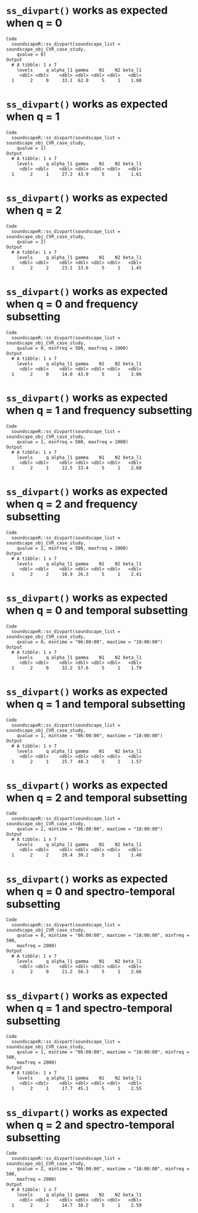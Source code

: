 # `ss_divpart()` works as expected when q = 0

    Code
      soundscapeR::ss_divpart(soundscape_list = soundscape_obj_CVR_case_study,
        qvalue = 0)
    Output
      # A tibble: 1 x 7
        levels     q alpha_l1 gamma    N1    N2 beta_l1
         <dbl> <dbl>    <dbl> <dbl> <dbl> <dbl>   <dbl>
      1      2     0     33.1  62.0     5     1    1.88

# `ss_divpart()` works as expected when q = 1

    Code
      soundscapeR::ss_divpart(soundscape_list = soundscape_obj_CVR_case_study,
        qvalue = 1)
    Output
      # A tibble: 1 x 7
        levels     q alpha_l1 gamma    N1    N2 beta_l1
         <dbl> <dbl>    <dbl> <dbl> <dbl> <dbl>   <dbl>
      1      2     1     27.2  43.9     5     1    1.61

# `ss_divpart()` works as expected when q = 2

    Code
      soundscapeR::ss_divpart(soundscape_list = soundscape_obj_CVR_case_study,
        qvalue = 2)
    Output
      # A tibble: 1 x 7
        levels     q alpha_l1 gamma    N1    N2 beta_l1
         <dbl> <dbl>    <dbl> <dbl> <dbl> <dbl>   <dbl>
      1      2     2     23.1  33.6     5     1    1.45

# `ss_divpart()` works as expected when q = 0 and frequency subsetting

    Code
      soundscapeR::ss_divpart(soundscape_list = soundscape_obj_CVR_case_study,
        qvalue = 0, minfreq = 500, maxfreq = 2000)
    Output
      # A tibble: 1 x 7
        levels     q alpha_l1 gamma    N1    N2 beta_l1
         <dbl> <dbl>    <dbl> <dbl> <dbl> <dbl>   <dbl>
      1      2     0     14.0  43.0     5     1    3.06

# `ss_divpart()` works as expected when q = 1 and frequency subsetting

    Code
      soundscapeR::ss_divpart(soundscape_list = soundscape_obj_CVR_case_study,
        qvalue = 1, minfreq = 500, maxfreq = 2000)
    Output
      # A tibble: 1 x 7
        levels     q alpha_l1 gamma    N1    N2 beta_l1
         <dbl> <dbl>    <dbl> <dbl> <dbl> <dbl>   <dbl>
      1      2     1     12.5  33.4     5     1    2.68

# `ss_divpart()` works as expected when q = 2 and frequency subsetting

    Code
      soundscapeR::ss_divpart(soundscape_list = soundscape_obj_CVR_case_study,
        qvalue = 2, minfreq = 500, maxfreq = 2000)
    Output
      # A tibble: 1 x 7
        levels     q alpha_l1 gamma    N1    N2 beta_l1
         <dbl> <dbl>    <dbl> <dbl> <dbl> <dbl>   <dbl>
      1      2     2     10.9  26.3     5     1    2.41

# `ss_divpart()` works as expected when q = 0 and temporal subsetting

    Code
      soundscapeR::ss_divpart(soundscape_list = soundscape_obj_CVR_case_study,
        qvalue = 0, mintime = "06:00:00", maxtime = "18:00:00")
    Output
      # A tibble: 1 x 7
        levels     q alpha_l1 gamma    N1    N2 beta_l1
         <dbl> <dbl>    <dbl> <dbl> <dbl> <dbl>   <dbl>
      1      2     0     32.2  57.6     5     1    1.79

# `ss_divpart()` works as expected when q = 1 and temporal subsetting

    Code
      soundscapeR::ss_divpart(soundscape_list = soundscape_obj_CVR_case_study,
        qvalue = 1, mintime = "06:00:00", maxtime = "18:00:00")
    Output
      # A tibble: 1 x 7
        levels     q alpha_l1 gamma    N1    N2 beta_l1
         <dbl> <dbl>    <dbl> <dbl> <dbl> <dbl>   <dbl>
      1      2     1     25.7  40.3     5     1    1.57

# `ss_divpart()` works as expected when q = 2 and temporal subsetting

    Code
      soundscapeR::ss_divpart(soundscape_list = soundscape_obj_CVR_case_study,
        qvalue = 2, mintime = "06:00:00", maxtime = "18:00:00")
    Output
      # A tibble: 1 x 7
        levels     q alpha_l1 gamma    N1    N2 beta_l1
         <dbl> <dbl>    <dbl> <dbl> <dbl> <dbl>   <dbl>
      1      2     2     20.4  30.2     5     1    1.48

# `ss_divpart()` works as expected when q = 0 and spectro-temporal subsetting

    Code
      soundscapeR::ss_divpart(soundscape_list = soundscape_obj_CVR_case_study,
        qvalue = 0, mintime = "06:00:00", maxtime = "18:00:00", minfreq = 500,
        maxfreq = 2000)
    Output
      # A tibble: 1 x 7
        levels     q alpha_l1 gamma    N1    N2 beta_l1
         <dbl> <dbl>    <dbl> <dbl> <dbl> <dbl>   <dbl>
      1      2     0     21.2  56.3     5     1    2.66

# `ss_divpart()` works as expected when q = 1 and spectro-temporal subsetting

    Code
      soundscapeR::ss_divpart(soundscape_list = soundscape_obj_CVR_case_study,
        qvalue = 1, mintime = "06:00:00", maxtime = "18:00:00", minfreq = 500,
        maxfreq = 2000)
    Output
      # A tibble: 1 x 7
        levels     q alpha_l1 gamma    N1    N2 beta_l1
         <dbl> <dbl>    <dbl> <dbl> <dbl> <dbl>   <dbl>
      1      2     1     17.7  45.1     5     1    2.55

# `ss_divpart()` works as expected when q = 2 and spectro-temporal subsetting

    Code
      soundscapeR::ss_divpart(soundscape_list = soundscape_obj_CVR_case_study,
        qvalue = 2, mintime = "06:00:00", maxtime = "18:00:00", minfreq = 500,
        maxfreq = 2000)
    Output
      # A tibble: 1 x 7
        levels     q alpha_l1 gamma    N1    N2 beta_l1
         <dbl> <dbl>    <dbl> <dbl> <dbl> <dbl>   <dbl>
      1      2     2     14.7  38.2     5     1    2.59


